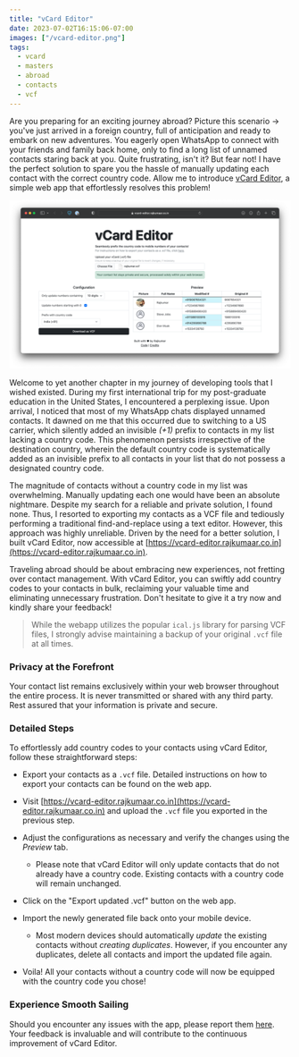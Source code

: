 ```yaml
---
title: "vCard Editor"
date: 2023-07-02T16:15:06-07:00
images: ["/vcard-editor.png"]
tags:
  - vcard
  - masters
  - abroad
  - contacts
  - vcf
---
```


Are you preparing for an exciting journey abroad? Picture this scenario -> you've just arrived in a foreign country, full of anticipation and ready to embark on new adventures. You eagerly open WhatsApp to connect with your friends and family back home, only to find a long list of unnamed contacts staring back at you. Quite frustrating, isn't it? But fear not! I have the perfect solution to spare you the hassle of manually updating each contact with the correct country code. Allow me to introduce [vCard Editor](https://vcard-editor.rajkumaar.co.in), a simple web app that effortlessly resolves this problem!

![vCard Editor Banner](/vcard-editor.png)

Welcome to yet another chapter in my journey of developing tools that I wished existed. During my first international trip for my post-graduate education in the United States, I encountered a perplexing issue. Upon arrival, I noticed that most of my WhatsApp chats displayed unnamed contacts. It dawned on me that this occurred due to switching to a US carrier, which silently added an invisible *(+1)* prefix to contacts in my list lacking a country code. This phenomenon persists irrespective of the destination country, wherein the default country code is systematically added as an invisible prefix to all contacts in your list that do not possess a designated country code.

The magnitude of contacts without a country code in my list was overwhelming. Manually updating each one would have been an absolute nightmare. Despite my search for a reliable and private solution, I found none. Thus, I resorted to exporting my contacts as a VCF file and tediously performing a traditional find-and-replace using a text editor. However, this approach was highly unreliable. Driven by the need for a better solution, I built vCard Editor, now accessible at [https://vcard-editor.rajkumaar.co.in](https://vcard-editor.rajkumaar.co.in).

Traveling abroad should be about embracing new experiences, not fretting over contact management. With vCard Editor, you can swiftly add country codes to your contacts in bulk, reclaiming your valuable time and eliminating unnecessary frustration. Don't hesitate to give it a try now and kindly share your feedback!

> While the webapp utilizes the popular `ical.js` library for parsing VCF files, I strongly advise maintaining a backup of your original `.vcf` file at all times.

### Privacy at the Forefront

Your contact list remains exclusively within your web browser throughout the entire process. It is never transmitted or shared with any third party. Rest assured that your information is private and secure.

### Detailed Steps

To effortlessly add country codes to your contacts using vCard Editor, follow these straightforward steps:

- Export your contacts as a `.vcf` file. Detailed instructions on how to export your contacts can be found on the web app.

- Visit [https://vcard-editor.rajkumaar.co.in](https://vcard-editor.rajkumaar.co.in) and upload the `.vcf` file you exported in the previous step.
  
- Adjust the configurations as necessary and verify the changes using the *Preview* tab.
  - Please note that vCard Editor will only update contacts that do not already have a country code. Existing contacts with a country code will remain unchanged.

- Click on the "Export updated .vcf" button on the web app.

- Import the newly generated file back onto your mobile device. 
   - Most modern devices should automatically *update* the existing contacts without *creating duplicates*. However, if you encounter any duplicates, delete all contacts and import the updated file again.
   
- Voila! All your contacts without a country code will now be equipped with the country code you chose!

### Experience Smooth Sailing

Should you encounter any issues with the app, please report them [here](https://github.com/rajkumaar23/vcard-editor/issues). Your feedback is invaluable and will contribute to the continuous improvement of vCard Editor.

